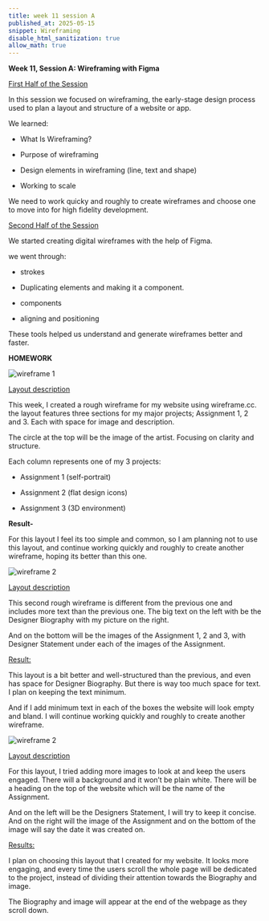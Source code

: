 ```yaml
---
title: week 11 session A
published_at: 2025-05-15
snippet: Wireframing
disable_html_sanitization: true
allow_math: true
---
```


**Week 11, Session A: Wireframing with Figma**

<ins> First Half of the Session</ins>

In this session we focused on wireframing, the early-stage design process used to plan a layout and structure of a website or app.

We learned:

-	What Is Wireframing?

-	Purpose of wireframing

-	Design elements in wireframing (line, text and shape)

-	Working to scale

We need to work quicky and roughly to create wireframes and choose one to move into for high fidelity development. 

<ins>Second Half of the Session</ins>

We started creating digital wireframes with the help of Figma.

we went through:

- strokes

- Duplicating elements and making it a component.

- components

- aligning and positioning

These tools helped us understand and generate wireframes better and faster.

**HOMEWORK**

![wireframe 1](subfolder/pic30.png)

<ins> Layout description </ins>

This week, I created a rough wireframe for my website using wireframe.cc. the layout features three sections for my major projects; Assignment 1, 2 and 3. Each with space for image and description. 

The circle at the top will be the image of the artist. Focusing on clarity and structure.

Each column represents one of my 3 projects:
-	Assignment 1 (self-portrait)

-	Assignment 2 (flat design icons)

-	 Assignment 3 (3D environment)

**Result-**

For this layout I feel its too simple and common, so I am planning not to use this layout, and continue working quickly and roughly to create another wireframe, hoping its better than this one.

![wireframe 2](subfolder/pic32.png)

<ins> Layout description </ins>

This second rough wireframe is different from the previous one and includes more text than the previous one. The big text on the left with be the Designer Biography with my picture on the right.

And on the bottom will be the images of the Assignment 1, 2 and 3, with Designer Statement under each of the images of the Assignment.

<ins>Result:</ins>

This layout is a bit better and well-structured than the previous, and even has space for Designer Biography. But there is way too much space for text. I plan on keeping the text minimum. 

And if I add minimum text in each of the boxes the website will look empty and bland. I will continue working quickly and roughly to create another wireframe.

![wireframe 2](subfolder/pic31.png)

<ins> Layout description </ins>

For this layout, I tried adding more images to look at and keep the users engaged. There will a background and it won’t be plain white. There will be a heading on the top of the website which will be the name of the Assignment. 

And on the left will be the Designers Statement, I will try to keep it concise. And on the right will the image of the Assignment and on the bottom of the image will say the date it was created on.

<ins>Results:</ins>

I plan on choosing this layout that I created for my website. It looks more engaging, and every time the users scroll the whole page will be dedicated to the project, instead of dividing their attention towards the Biography and image.

The Biography and image will appear at the end of the webpage as they scroll down.

